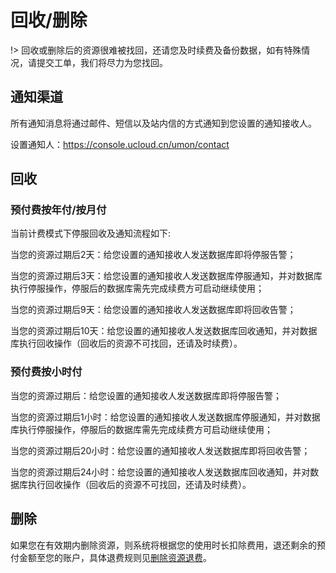 # 回收/删除

!> 回收或删除后的资源很难被找回，还请您及时续费及备份数据，如有特殊情况，请提交工单，我们将尽力为您找回。

## 通知渠道

所有通知消息将通过邮件、短信以及站内信的方式通知到您设置的通知接收人。

设置通知人：<https://console.ucloud.cn/umon/contact>

## 回收
### 预付费按年付/按月付

当前计费模式下停服回收及通知流程如下:

当您的资源过期后2天：给您设置的通知接收人发送数据库即将停服告警；

当您的资源过期后3天：给您设置的通知接收人发送数据库停服通知，并对数据库执行停服操作，停服后的数据库需先完成续费方可启动继续使用；

当您的资源过期后9天：给您设置的通知接收人发送数据库即将回收告警；

当您的资源过期后10天：给您设置的通知接收人发送数据库回收通知，并对数据库执行回收操作（回收后的资源不可找回，还请及时续费）。

### 预付费按小时付

当您的资源过期后：给您设置的通知接收人发送数据库即将停服告警；

当您的资源过期后1小时：给您设置的通知接收人发送数据库停服通知，并对数据库执行停服操作，停服后的数据库需先完成续费方可启动继续使用；

当您的资源过期后20小时：给您设置的通知接收人发送数据库即将回收告警；

当您的资源过期后24小时：给您设置的通知接收人发送数据库回收通知，并对数据库执行回收操作（回收后的资源不可找回，还请及时续费）。

## 删除

如果您在有效期内删除资源，则系统将根据您的使用时长扣除费用，退还剩余的预付金额至您的账户，具体退费规则见[删除资源退费](https://docs.ucloud.cn/charge/refund)。




